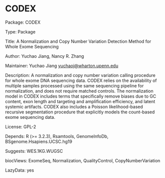 # CODEX
Package: CODEX

Type: Package

Title: A Normalization and Copy Number Variation Detection Method for Whole Exome Sequencing

Author: Yuchao Jiang, Nancy R. Zhang

Maintainer: Yuchao Jiang <yuchaoj@wharton.upenn.edu>

Description: A normalization and copy number variation calling procedure for
    whole exome DNA sequencing data. CODEX relies on the availability of 
    multiple samples processed using the same sequencing pipeline for 
    normalization, and does not require matched controls. The normalization 
    model in CODEX includes terms that specifically remove biases due to GC 
    content, exon length and targeting and amplification efficiency, and latent
    systemic artifacts. CODEX also includes a Poisson likelihood-based recursive
    segmentation procedure that explicitly models the count-based exome 
    sequencing data.

License: GPL-2

Depends: R (>= 3.2.3), Rsamtools, GenomeInfoDb, BSgenome.Hsapiens.UCSC.hg19

Suggests: WES.1KG.WUGSC

biocViews: ExomeSeq, Normalization, QualityControl, CopyNumberVariation

LazyData: yes
